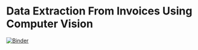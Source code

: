 
# Data Extraction From Invoices Using Computer Vision

[![Binder](https://mybinder.org/badge_logo.svg)](https://mybinder.org/v2/gh/GhazouaniSami10/Data_Extraction/main?filepath=Extracting.ipynb)
